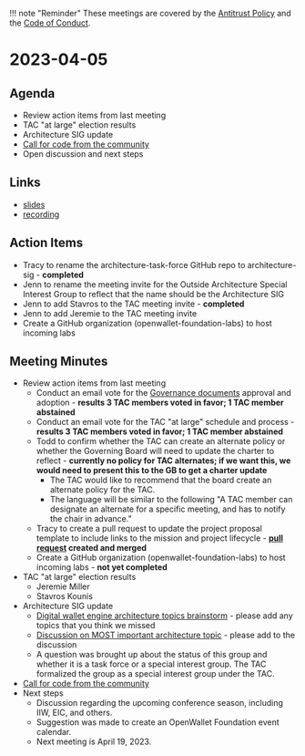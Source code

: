 [//]: # (SPDX-License-Identifier: CC-BY-4.0)

!!! note "Reminder"
    These meetings are covered by the [Antitrust Policy](../../governance/antitrust.md) and the [Code of Conduct](../../governance/code-of-conduct.md).

# 2023-04-05

## Agenda
- Review action items from last meeting
- TAC "at large" election results
- Architecture SIG update
- [Call for code from the community](https://github.com/openwallet-foundation/project-proposals)
- Open discussion and next steps

## Links
- [slides](https://docs.google.com/presentation/d/1D9d9tNvBSrkcFqO68g6mWlB044AVxdNUGPURqlPlAJc/edit?usp=sharing)
- [recording](https://zoom.us/rec/play/vwv4Se0z-B5UOxwDaEEr6GxO9imZ_PPb7y5AU-8bD9IV4qizHR3czWUcgSBO4Kzfg_zT2KbBfxzIKvQ.i-kgSP0hqSs7h9Bz?continueMode=true&_x_zm_rtaid=4yKo4eiNTHWAGyaLqDxAjg.1680713364042.d23d8563200ceb1c6b2ac60fe798fc59&_x_zm_rhtaid=395)

## Action Items
- Tracy to rename the architecture-task-force GitHub repo to architecture-sig - **completed**
- Jenn to rename the meeting invite for the Outside Architecture Special Interest Group to reflect that the name should be the Architecture SIG
- Jenn to add Stavros to the TAC meeting invite - **completed**
- Jenn to add Jeremie to the TAC meeting invite
- Create a GitHub organization (openwallet-foundation-labs) to host incoming labs

## Meeting Minutes
- Review action items from last meeting
    - Conduct an email vote for the [Governance documents](https://openwallet-foundation.github.io/tac/governance/) approval and adoption - **results 3 TAC members voted in favor; 1 TAC member abstained**
    - Conduct an email vote for the TAC "at large" schedule and process - **results 3 TAC members voted in favor; 1 TAC member abstained**
    - Todd to confirm whether the TAC can create an alternate policy or whether the Governing Board will need to update the charter to reflect - **currently no policy for TAC alternates; if we want this, we would need to present this to the GB to get a charter update**
        - The TAC would like to recommend that the board create an alternate policy for the TAC.
        - The language will be similar to the following "A TAC member can designate an alternate for a specific meeting, and has to notify the chair in advance."
    - Tracy to create a pull request to update the project proposal template to include links to the mission and project lifecycle - **[pull request](https://github.com/openwallet-foundation/project-proposals/pull/6) created and merged**
    - Create a GitHub organization (openwallet-foundation-labs) to host incoming labs - **not yet completed**
- TAC "at large" election results
    - Jeremie Miller
    - Stavros Kounis
- Architecture SIG update
    - [Digital wallet engine architecture topics brainstorm](https://docs.google.com/document/d/1Z2eSMozZ0HqHAPUjGk6p9FGK1ktmsMhDbQMi-EsRQJM/edit) - please add any topics that you think we missed
    - [Discussion on MOST important architecture topic](https://github.com/openwallet-foundation/architecture-sig/discussions/48) - please add to the discussion
    - A question was brought up about the status of this group and whether it is a task force or a special interest group. The TAC formalized the group as a special interest group under the TAC.
- [Call for code from the community](https://github.com/openwallet-foundation/project-proposals)
- Next steps
    - Discussion regarding the upcoming conference season, including IIW, EIC, and others.
    - Suggestion was made to create an OpenWallet Foundation event calendar.
    - Next meeting is April 19, 2023.
